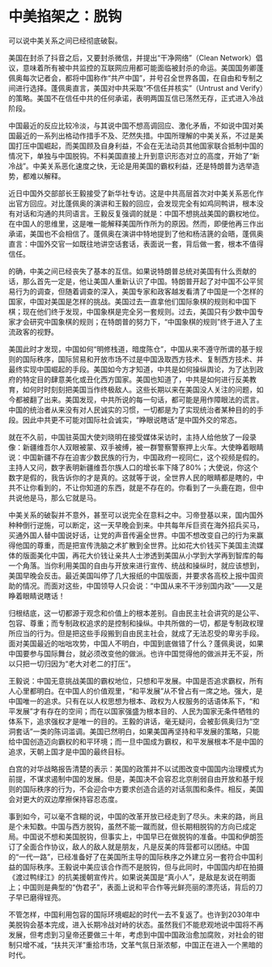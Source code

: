 
# 中美掐架之：脱钩

可以说中美关系之间已经彻底破裂。

美国在封杀了抖音之后，又要封杀微信，并提出“干净网络”（Clean Network）倡议，意味着所有被中共监控的互联网应用都可能面临被封杀的命运。美国国务卿蓬佩奥每次记者会，都将中国称作“共产中国”，并号召全世界各国，在自由和专制之间进行选择。蓬佩奥直言，美国对中共采取“不信任并核实”（Untrust and Verify）的策略。美国不在信任中共的任何承诺，表明两国互信已荡然无存，正式进入冷战阶段。

中国最近的反应比较冷淡，与其说中国不想高调回应、激化矛盾，不如说中国对美国最近的一系列出格动作措手不及、茫然失措。中国所理解的中美关系，不过是美国打压中国崛起，而美国顾及自身利益，不会在无法动员其他国家联合抵制中国的情况下，单独与中国脱钩。不料美国直接上升到意识形态对立的高度，开始了“新冷战”。中美关系恶化速度之快，无论是用美国的霸权利益，还是特朗普为选举造势，都难以解释。

近日中国外交部部长王毅接受了新华社专访。这是中共高层首次对中美关系恶化作出官方回应。对比蓬佩奥的演讲和王毅的回应，会发现完全有如鸡同鸭讲，根本没有对话和沟通的共同语言。王毅反复强调的就是：中国不想挑战美国的霸权地位。在中国人的思维里，这是唯一能解释美国所作所为的原因。然而，即便他再三作出承诺，美国也不会相信了。蓬佩奥在演讲中特地提到了他和杨洁篪的会晤，蓬佩奥直言：中国外交官一如既往地讲空话套话，表面说一套，背后做一套，根本不值得信任。

的确，中美之间已经丧失了基本的互信。如果说特朗普总统对美国有什么贡献的话，那么首先一定是，他让美国人重新认识了中国。特朗普开起了对中国不公平贸易行为的调查，但随着调查的深入，美国专家和政客越发看清了中国是一个怎样的国家，中国对美国是怎样的挑战。美国过去一直拿他们国际象棋的规则和中国下棋；现在他们终于发现，中国象棋是完全另一套规则。过去，美国只有少数中国专家才会研究中国象棋的规则；在特朗普的努力下，“中国象棋的规则”终于进入了主流政客的视野。

美国此时才发现，中国如何“明修栈道，暗度陈仓”，中国从来不遵守所谓的基于规则的国际秩序，国际贸易和开放市场不过是中国汲取西方技术、复制西方技术、并最终实现中国崛起的手段。美国如今方才知道，中共是如何操纵舆论，为了达到政府的特定目的肆意美化或丑化西方国家。美国也知道了，中共是如何进行反美教育，如何时时刻刻把美国当作终极敌人。这些长期以来在美国没人关注的问题，如今都被翻了出来。美国发现，中共所说的每一句话，都可能是用作障眼法的谎言。中国的统治者从来没有对人民诚实的习惯，一切都是为了实现统治者某种目的的手段。因此中共更不可能对国际社会诚实，“睁眼说瞎话”是中国外交的常态。

就在不久前，中国驻英国大使刘晓明在接受媒体采访时，主持人给他放了一段录像：新疆维吾尔人双眼被蒙、双手被缚，被一群警察警察押上火车。大使睁着眼睛说：中国新疆不存在迫害少数民族的行为，中国政府一视同仁，这个视频是假的。主持人又问，数字表明新疆维吾尔族人口的增长率下降了80%；大使说，你这个数字是假的，我告诉你的才是真的。这就等于说，全世界人民的眼睛都是瞎的，中共不让你看到的，不让你知道的东西，就是不存在的。你看到了一头鹿在跑，但中共说他是马，那么它就是马。

中美关系的破裂并不意外，甚至可以说完全在意料之中。习帝登基以来，国内国外种种倒行逆施，可以断定，这一天早晚会到来。中共每年斥巨资在海外招兵买马，买通外国人替中国说好话，让党的声音传遍全世界。中国不想改变自己的行为来赢得他国的尊重，而是把宣传洗脑之术扩散到全世界。比如花大价钱买下美国主流媒体的版面美化中国，再花大价钱让亲共人士渗透到美国从小学到大学再到智库的每一个角落。当你利用美国的自由与开放来进行宣传、统战和操纵时，就应该想到，美国早晚会反击。最近美国叫停了几大报纸的中国版面，并要求各高校上报中国资助的情况。而面对这些，中国领导人只会说：“中国从来不干涉别国内政”——又是睁着眼睛说瞎话！

归根结底，这一切都源于观念和价值上的根本差别。自由民主社会讲究的是公平、包容、尊重；而专制政权追求的是控制和操纵。中共所做的一切，都是专制政权理所应当的行为。但是把这些手段搬到自由民主社会，就成了无法忍受的卑劣手段。面对美国最近的咄咄攻势，中国人不明白，中国到底做错了什么？蓬佩奥说，如果中国要参与国际舞台，就必须改变他的做派。也许中国觉得他的做派并无不妥，所以只把一切归因为“老大对老二的打压”。

王毅说：中国无意挑战美国的霸权地位，只想和平发展。中国是否追求霸权，所有人心里都明白。在中国人的价值观里，“和平发展”从不曾占有一席之地。强大，是中国唯一的追求。只有在以人权思想为根本、政权为人权服务的话语体系下，“和平发展”才有存在的空间；而在以国家强盛为根本目的、人民为国家无条件牺牲的体系下，追求强权才是唯一的目的。王毅的讲话，毫无疑问，会被彭佩奥归为“空洞套话”一类的陈词滥调。美国已然明白，如果美国再坚持和平发展的策略，只能给中国创造迈向霸权的和平环境；而一旦中国成为霸权，和平发展根本不是中国的追求，天朝上国才是中国的最终目标。

白宫的对华战略报告清楚的表示：美国的政策并不以试图改变中国国内治理模式为前提，不谋求遏制中国的发展。但是，美国决不会容忍北京削弱自由开放和基于规则的国际秩序的行为，不会迎合中方要求创造合适的对话氛围和条件。相反，美国会对更大的双边摩擦保持容忍态度。

事到如今，可以毫不含糊的说，中国的改革开放已经走到了尽头。未来的路，尚且是个未知数。中国与西方脱钩，虽然不能一蹴而就，但长期相脱钩的方向已成定局。中国说不想和美国脱钩，但事实上，中国早已在做脱钩的准备。中国和伊朗签订了全面合作协议，敌人的敌人就是朋友，凡是反美的阵营都可以团结。中国的“一代一路”，已经准备好了在美国所主导的国际秩序之外建立另一套符合中国利益的国际秩序。王毅说中美应该合作而不是脱钩，但与此同时，中国国内却在拍摄《渡过鸭绿江》的抗美援朝宣传片。如果说美国是“真小人”，是敌是友说在明面上；中国则是典型的“伪君子”，表面上说和平合作等光鲜亮丽的漂亮话，背后的刀子早已磨得锃亮。

不管怎样，中国利用包容的国际环境崛起的时代一去不复返了。也许到2030年中美脱钩会基本完成，进入长期冷战对峙的状态。虽然我们不能悲观地说中国将不再发展，但考虑到习皇帝还要做三十年，考虑到中国中国政治愈加腐败，对社会的钳制只增不减，“扶共灭洋”重拾市场，文革气氛日渐浓郁，中国正在进入一个黑暗的时代。
